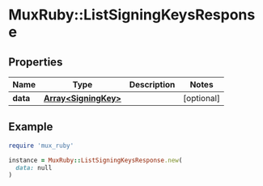 # MuxRuby::ListSigningKeysResponse

## Properties

| Name | Type | Description | Notes |
| ---- | ---- | ----------- | ----- |
| **data** | [**Array&lt;SigningKey&gt;**](SigningKey.md) |  | [optional] |

## Example

```ruby
require 'mux_ruby'

instance = MuxRuby::ListSigningKeysResponse.new(
  data: null
)
```

